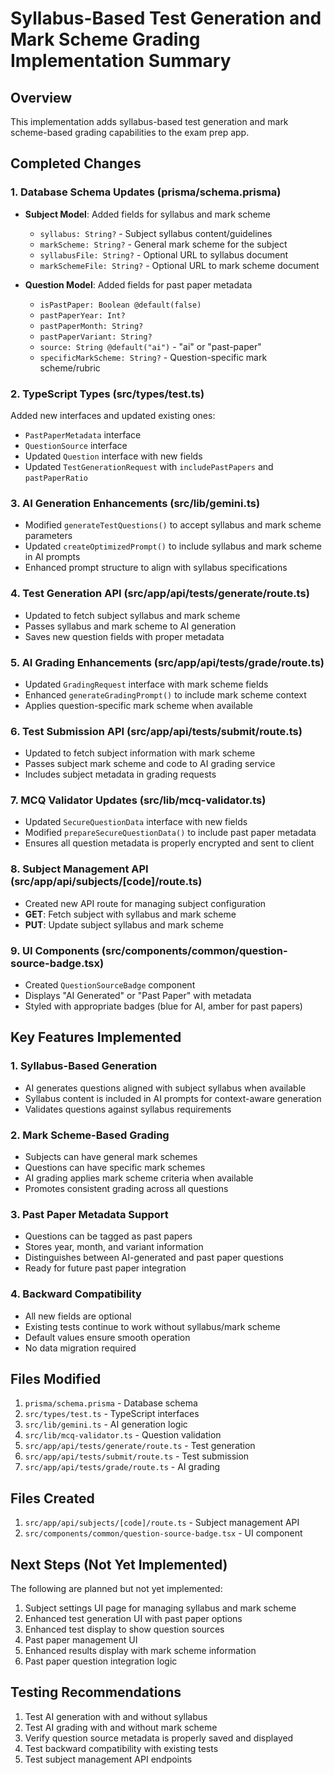 # Syllabus-Based Test Generation and Mark Scheme Grading Implementation Summary

## Overview
This implementation adds syllabus-based test generation and mark scheme-based grading capabilities to the exam prep app.

## Completed Changes

### 1. Database Schema Updates (prisma/schema.prisma)
- **Subject Model**: Added fields for syllabus and mark scheme
  - `syllabus: String?` - Subject syllabus content/guidelines
  - `markScheme: String?` - General mark scheme for the subject
  - `syllabusFile: String?` - Optional URL to syllabus document
  - `markSchemeFile: String?` - Optional URL to mark scheme document

- **Question Model**: Added fields for past paper metadata
  - `isPastPaper: Boolean @default(false)`
  - `pastPaperYear: Int?`
  - `pastPaperMonth: String?`
  - `pastPaperVariant: String?`
  - `source: String @default("ai")` - "ai" or "past-paper"
  - `specificMarkScheme: String?` - Question-specific mark scheme/rubric

### 2. TypeScript Types (src/types/test.ts)
Added new interfaces and updated existing ones:
- `PastPaperMetadata` interface
- `QuestionSource` interface
- Updated `Question` interface with new fields
- Updated `TestGenerationRequest` with `includePastPapers` and `pastPaperRatio`

### 3. AI Generation Enhancements (src/lib/gemini.ts)
- Modified `generateTestQuestions()` to accept syllabus and mark scheme parameters
- Updated `createOptimizedPrompt()` to include syllabus and mark scheme in AI prompts
- Enhanced prompt structure to align with syllabus specifications

### 4. Test Generation API (src/app/api/tests/generate/route.ts)
- Updated to fetch subject syllabus and mark scheme
- Passes syllabus and mark scheme to AI generation
- Saves new question fields with proper metadata

### 5. AI Grading Enhancements (src/app/api/tests/grade/route.ts)
- Updated `GradingRequest` interface with mark scheme fields
- Enhanced `generateGradingPrompt()` to include mark scheme context
- Applies question-specific mark scheme when available

### 6. Test Submission API (src/app/api/tests/submit/route.ts)
- Updated to fetch subject information with mark scheme
- Passes subject mark scheme and code to AI grading service
- Includes subject metadata in grading requests

### 7. MCQ Validator Updates (src/lib/mcq-validator.ts)
- Updated `SecureQuestionData` interface with new fields
- Modified `prepareSecureQuestionData()` to include past paper metadata
- Ensures all question metadata is properly encrypted and sent to client

### 8. Subject Management API (src/app/api/subjects/[code]/route.ts)
- Created new API route for managing subject configuration
- **GET**: Fetch subject with syllabus and mark scheme
- **PUT**: Update subject syllabus and mark scheme

### 9. UI Components (src/components/common/question-source-badge.tsx)
- Created `QuestionSourceBadge` component
- Displays "AI Generated" or "Past Paper" with metadata
- Styled with appropriate badges (blue for AI, amber for past papers)

## Key Features Implemented

### 1. Syllabus-Based Generation
- AI generates questions aligned with subject syllabus when available
- Syllabus content is included in AI prompts for context-aware generation
- Validates questions against syllabus requirements

### 2. Mark Scheme-Based Grading
- Subjects can have general mark schemes
- Questions can have specific mark schemes
- AI grading applies mark scheme criteria when available
- Promotes consistent grading across all questions

### 3. Past Paper Metadata Support
- Questions can be tagged as past papers
- Stores year, month, and variant information
- Distinguishes between AI-generated and past paper questions
- Ready for future past paper integration

### 4. Backward Compatibility
- All new fields are optional
- Existing tests continue to work without syllabus/mark scheme
- Default values ensure smooth operation
- No data migration required

## Files Modified
1. `prisma/schema.prisma` - Database schema
2. `src/types/test.ts` - TypeScript interfaces
3. `src/lib/gemini.ts` - AI generation logic
4. `src/lib/mcq-validator.ts` - Question validation
5. `src/app/api/tests/generate/route.ts` - Test generation
6. `src/app/api/tests/submit/route.ts` - Test submission
7. `src/app/api/tests/grade/route.ts` - AI grading

## Files Created
1. `src/app/api/subjects/[code]/route.ts` - Subject management API
2. `src/components/common/question-source-badge.tsx` - UI component

## Next Steps (Not Yet Implemented)
The following are planned but not yet implemented:
1. Subject settings UI page for managing syllabus and mark scheme
2. Enhanced test generation UI with past paper options
3. Enhanced test display to show question sources
4. Past paper management UI
5. Enhanced results display with mark scheme information
6. Past paper question integration logic

## Testing Recommendations
1. Test AI generation with and without syllabus
2. Test AI grading with and without mark scheme
3. Verify question source metadata is properly saved and displayed
4. Test backward compatibility with existing tests
5. Test subject management API endpoints

